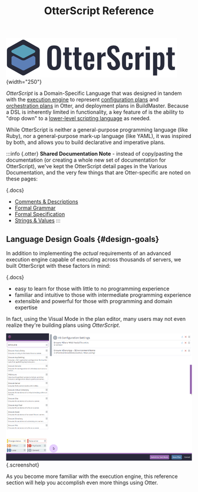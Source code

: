 ﻿---
title: OtterScript Reference
keywords: otter,otterscript,configuration-plans
---

<style>
    .info.otter {
        border-color: #9163aa;
        color: #9163aa;
    }
</style>

![](/resources/images/logos/otterscript.svg){width="250"}

*OtterScript* is a Domain-Specific Language that was designed in tandem with the [execution engine](/docs/otter/execution-engine/overview) to represent [configuration plans](../core-concepts/plans#configuration) and [orchestration plans](../core-concepts/plans#orchestration) in Otter, and deployment plans in BuildMaster. Because a DSL is inherently limited in functionality, a key feature of is the ability to "drop down" to a [lower-level scripting language](../modeling-infrastructure/powershell) as needed.

While OtterScript is neither a general-purpose programming language (like Ruby), nor a general-purpose mark-up language (like YAML), it was inspired by both, and allows you to build declarative and imperative plans.

:::info {.otter}
**Shared Documentation Note** - instead of copy/pasting the documentation (or creating a whole new set of documentation for OtterScript), we've kept the OtterScript detail pages in the Various Documentation, and the very few things that are Otter-specific are noted on these pages:

{.docs}
- [Comments & Descriptions](/docs/various/execution-engine/otterscript/comments-and-descriptions)
- [Formal Grammar](/docs/various/execution-engine/otterscript/formal-grammar)
- [Formal Specification](/docs/various/execution-engine/otterscript/formal-specification)
- [Strings & Values](/docs/various/execution-engine/otterscript/strings-and-literals)
:::


## Language Design Goals {#design-goals}

In addition to implementing the *actual* requirements of an advanced execution engine capable of executing across thousands of servers, we built OtterScript with these factors in mind:

{.docs}
- easy to learn for those with little to no programming experience
- familiar and intuitive to those with intermediate programming experience
- extensible and powerful for those with programming and domain expertise

In fact, using the Visual Mode in the plan editor, many users may not even realize they're building plans using *OtterScript*.

![Plan Editor](/resources/documentation/otter/otter-text.gif){.screenshot}

As you become more familiar with the execution engine, this reference section will help you accomplish even more things using Otter.
